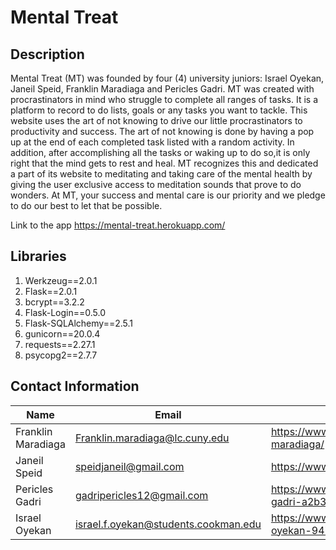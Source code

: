 # Mental Treat


## Description
Mental Treat (MT) was founded by four (4) university juniors: Israel Oyekan, Janeil Speid, Franklin Maradiaga and Pericles Gadri. MT was created with procrastinators in mind who struggle to complete all ranges of tasks. It is a platform to record to do lists, goals or any tasks you want to tackle. This website uses the art of not knowing to drive our little procrastinators to productivity and success. The art of not knowing is done by having a pop up at the end of each completed task listed with a random activity. In addition, after accomplishing all the tasks or waking up to do so,it is only right that the mind gets to rest and heal. MT recognizes this and dedicated a part of its website to meditating and taking care of the mental health by giving the user exclusive access to meditation sounds that prove to do wonders. At MT, your success and mental care is our priority and we pledge to do our best to let that be possible.

Link to the app https://mental-treat.herokuapp.com/


## Libraries
1. Werkzeug==2.0.1
2. Flask==2.0.1
3. bcrypt==3.2.2
4. Flask-Login==0.5.0
5. Flask-SQLAlchemy==2.5.1
6. gunicorn==20.0.4
7. requests==2.27.1
8. psycopg2==2.7.7

## Contact Information

Name | Email | LinkedIn
-----| ----- | --------
Franklin Maradiaga | Franklin.maradiaga@lc.cuny.edu | https://www.linkedin.com/in/franklin-maradiaga/
Janeil Speid | speidjaneil@gmail.com | https://www.linkedin.com/in/janeilspeid
Pericles Gadri | gadripericles12@gmail.com | https://www.linkedin.com/in/pericles-gadri-a2b36b14b/
Israel Oyekan | israel.f.oyekan@students.cookman.edu | https://www.linkedin.com/in/israel-oyekan-947b871b0/
